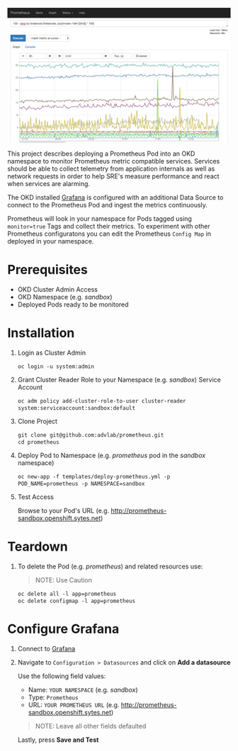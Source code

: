 ![Intro](./docs/prometheus-ui.png)

This project describes deploying a Prometheus Pod into an OKD namespace to monitor Prometheus metric compatible services. Services should be able to collect telemetry from application internals as well as network requests in order to help SRE's measure performance and react when services are alarming. 

The OKD installed [Grafana](https://prometheus.io/docs/visualization/grafana) is configured with an additional Data Source to connect to the Prometheus Pod and ingest the metrics continuously. 

Prometheus will look in your namespace for Pods tagged using `monitor=true` Tags and collect their metrics. To experiment with other Prometheus configuratons you can edit the Prometheus `Config Map` in deployed in your namespace.

# Prerequisites

* OKD Cluster Admin Access
* OKD Namespace (e.g. *sandbox*)
* Deployed Pods ready to be monitored

# Installation

1. Login as Cluster Admin

    ```
    oc login -u system:admin
    ```

1. Grant Cluster Reader Role to your Namespace (e.g. *sandbox*) Service Account

    ```
    oc adm policy add-cluster-role-to-user cluster-reader system:serviceaccount:sandbox:default
    ```

1. Clone Project

    ```
    git clone git@github.com:advlab/prometheus.git
    cd prometheus
    ```

1. Deploy Pod to Namespace (e.g. *prometheus* pod in the *sandbox* namespace)

    ```
    oc new-app -f templates/deploy-prometheus.yml -p POD_NAME=prometheus -p NAMESPACE=sandbox
    ```

1. Test Access

    Browse to your Pod's URL (e.g. http://prometheus-sandbox.openshift.sytes.net)

# Teardown

1. To delete the Pod (e.g. *prometheus*) and related resources use:

    >NOTE: Use Caution

    ```
    oc delete all -l app=prometheus
    oc delete configmap -l app=prometheus
    ```

# Configure Grafana

1. Connect to [Grafana](https://grafana-openshift-monitoring.openshift.sytes.net)

1. Navigate to `Configuration > Datasources` and click on **Add a datasource** 

    Use the following field values:

    * Name: `YOUR NAMESPACE` (e.g. *sandbox*)
    * Type: `Prometheus`
    * URL: `YOUR PROMETHEUS URL` (e.g. http://prometheus-sandbox.openshift.sytes.net)


    >NOTE: Leave all other fields defaulted

    Lastly, press **Save and Test**


